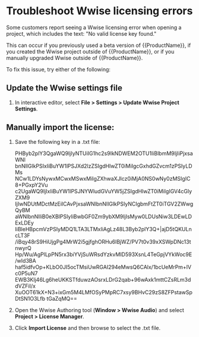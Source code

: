 # Troubleshoot Wwise licensing errors

Some customers report seeing a Wwise licensing error when opening a project, which includes the text:
"No valid license key found."

This can occur if you previously used a beta version of {{ProductName}}, if you created the Wwise project outside of {{ProductName}}, or if you manually upgraded Wwise outside of {{ProductName}}.

To fix this issue, try either of the following:

## Update the Wwise settings file

1. In interactive editor, select **File > Settings > Update Wwise Project Settings**.

## Manually import the license:

1. Save the following key in a .txt file:

    PHByb2plY3QgaWQ9IjIyNTUiIG1hc2s9IkNDWEM2OTU1IiBlbmM9IjIiPjxsaWNl
  bnNlIGlkPSIxIiBuYW1lPSJXd2lzZSIgdHlwZT0iMiIgcGxhdGZvcm1zPSIyLDMs
  NCw1LDYsNywxMCwxMSwxMiIgZXhwaXJlcz0iMjA0NS0wNy0zMSIgIC8+PGxpY2Vu
  c2UgaWQ9IjIxIiBuYW1lPSJNYWludGVuYW5jZSIgdHlwZT0iMiIgIGV4cGlyZXM9
  IjIwNDUtMDctMzEiICAvPjxsaWNlbnNlIGlkPSIyNCIgbmFtZT0iTGV2ZWwgQyBM
  aWNlbnNlIiB0eXBlPSIyIiBwbGF0Zm9ybXM9IjIsMyw0LDUsNiw3LDEwLDExLDEy
  IiBleHBpcmVzPSIyMDQ1LTA3LTMxIiAgLz48L3Byb2plY3Q+|ajD5tQKULncLT3F
  /iBqy48rS9HiUjgPg4MrW2i5gjfghORHu6lBjWZ/PV7t0v39xXSWpDNc13tnwyrQ
  Hp/Wu/AgPlLpPN5rx3biYVjSuWRsdYzkvMID593XsnL4TeGpjVYkWoc9E/wId3BA
  haf5idfvOp+KLbO0JI5ocTMsiUwRGAI294eMwsQ6CAlx/1bcUeMrPm+IVc0P5uN7
  EWB3KIj46Lg6heUKKSTfduwzAOsrxLDrG2qab+96wAxk1mttCZsRLm3ddVZFiI/x
  XuOOT61kX+N3+ixGm5M4LMfOSyPMpRC7xsy9BHvC29zS8ZFPstawSpDtSN1O3Lfb
  tGaZqMQ==

2. Open the Wwise Authoring tool (**Window > Wwise Audio**) and select **Project > License Manager**.

3. Click **Import License** and then browse to select the .txt file.
